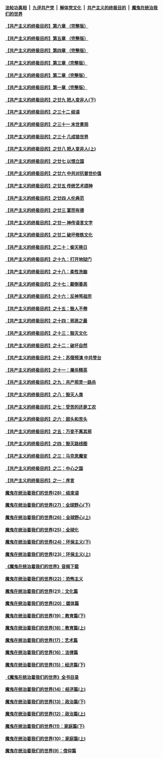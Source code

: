 

####  [法轮功真相](../../../../basic/blob/master/README.md?t=06020231) &nbsp;|&nbsp; [九评共产党](../../../../9ping.md/blob/master/README.md?t=06020231) &nbsp;|&nbsp; [解体党文化](../../../../jtdwh.md/blob/master/README.md?t=06020231)  &nbsp;|&nbsp; [共产主义的终极目的](../../../../gczydzjmd.md/blob/master/README.md?t=06020231) &nbsp;|&nbsp; [魔鬼在统治我们的世界](../../../../mgztzwmdsj.md/blob/master/README.md?t=06020231) 

#### [【共产主义的终极目的】第六章 （完整版）](../pages/nsc422/n11428913.md?t=06020231) 

#### [【共产主义的终极目的】第五章 （完整版）](../pages/nsc422/n11428912.md?t=06020231) 

#### [【共产主义的终极目的】第四章 （完整版）](../pages/nsc422/n11428907.md?t=06020231) 

#### [【共产主义的终极目的】第三章（完整版）](../pages/nsc422/n11428848.md?t=06020231) 

#### [【共产主义的终极目的】第二章（完整版）](../pages/nsc422/n11428831.md?t=06020231) 

#### [【共产主义的终极目的】第一章（完整版）](../pages/nsc422/n11417651.md?t=06020231) 

#### [【共产主义的终极目的】之廿九 把人变非人(下)](../pages/nsc422/n11344140.md?t=06020231) 

#### [【共产主义的终极目的】之三十二 结语](../pages/nsc422/n11360535.md?t=06020231) 

#### [【共产主义的终极目的】之三十一 末世景观](../pages/nsc422/n11351129.md?t=06020231) 

#### [【共产主义的终极目的】之三十 几成狼世界](../pages/nsc422/n11348280.md?t=06020231) 

#### [【共产主义的终极目的】之廿八 把人变非人(上)](../pages/nsc422/n11340492.md?t=06020231) 

#### [【共产主义的终极目的】之廿七 以恨立国](../pages/nsc422/n11336944.md?t=06020231) 

#### [【共产主义的终极目的】之廿六 中共对抗普世价值](../pages/nsc422/n11324785.md?t=06020231) 

#### [【共产主义的终极目的】之廿五 传统艺术颂神](../pages/nsc422/n11296396.md?t=06020231) 

#### [【共产主义的终极目的】之廿四 人伦典范](../pages/nsc422/n11296397.md?t=06020231) 

#### [【共产主义的终极目的】之廿三 富而有德](../pages/nsc422/n11283598.md?t=06020231) 

#### [【共产主义的终极目的】之廿一 神传语言文字](../pages/nsc422/n11263265.md?t=06020231) 

#### [【共产主义的终极目的】之廿二 破坏修炼文化](../pages/nsc422/n11245728.md?t=06020231) 

#### [【共产主义的终极目的】之二十：偷天换日](../pages/nsc422/n11238846.md?t=06020231) 

#### [【共产主义的终极目的】之十九：打开地狱门](../pages/nsc422/n11206376.md?t=06020231) 

#### [【共产主义的终极目的】之十八：柔性洗脑](../pages/nsc422/n11199994.md?t=06020231) 

#### [【共产主义的终极目的】之十七：颠倒善恶](../pages/nsc422/n11179782.md?t=06020231) 

#### [【共产主义的终极目的】之十六：反神骂祖宗](../pages/nsc422/n11166798.md?t=06020231) 

#### [【共产主义的终极目的】之十五：毁人不倦](../pages/nsc422/n11166792.md?t=06020231) 

#### [【共产主义的终极目的】之十四：邪恶之最](../pages/nsc422/n11150249.md?t=06020231) 

#### [【共产主义的终极目的】之十三：毁灭文化](../pages/nsc422/n11135227.md?t=06020231) 

#### [【共产主义的终极目的】之十二：破坏自然](../pages/nsc422/n11135214.md?t=06020231) 

#### [【共产主义的终极目的】之十：苏俄预演 中共登台](../pages/nsc422/n11118424.md?t=06020231) 

#### [【共产主义的终极目的】之十一：屠杀精英](../pages/nsc422/n11118442.md?t=06020231) 

#### [【共产主义的终极目的】之九：共产邪灵一路杀](../pages/nsc422/n11114139.md?t=06020231) 

#### [【共产主义的终极目的】之八：毁灭人类](../pages/nsc422/n11108503.md?t=06020231) 

#### [【共产主义的终极目的】之七：受苦的还是工农](../pages/nsc422/n11101809.md?t=06020231) 

#### [【共产主义的终极目的】之六：甜头和苦头](../pages/nsc422/n11096971.md?t=06020231) 

#### [【共产主义的终极目的】之五：万变不离其邪](../pages/nsc422/n11091285.md?t=06020231) 

#### [【共产主义的终极目的】之四：毁灭路线图](../pages/nsc422/n11086284.md?t=06020231) 

#### [【共产主义的终极目的】之三：马克思魔变](../pages/nsc422/n11061941.md?t=06020231) 

#### [【共产主义的终极目的】之二：中心之国](../pages/nsc422/n11047728.md?t=06020231) 

#### [【共产主义的终极目的】之一：序言](../pages/nsc422/n11086077.md?t=06020231) 

#### [魔鬼在统治着我们的世界(28)：结束语](../pages/nsc422/n10936246.md?t=06020231) 

#### [魔鬼在统治着我们的世界(27)：全球野心(下)](../pages/nsc422/n10928319.md?t=06020231) 

#### [魔鬼在统治着我们的世界(26)：全球野心(上)](../pages/nsc422/n10900318.md?t=06020231) 

#### [魔鬼在统治着我们的世界(25)：全球化](../pages/nsc422/n10788205.md?t=06020231) 

#### [魔鬼在统治着我们的世界(24)：环保主义(下)](../pages/nsc422/n10695307.md?t=06020231) 

#### [魔鬼在统治着我们的世界(23)：环保主义(上)](../pages/nsc422/n10688613.md?t=06020231) 

#### [《魔鬼在统治着我们的世界》音频下载](../pages/nsc422/n10635553.md?t=06020231) 

#### [魔鬼在统治着我们的世界(22)：恐怖主义](../pages/nsc422/n10614727.md?t=06020231) 

#### [魔鬼在统治着我们的世界(21)：文化篇](../pages/nsc422/n10597706.md?t=06020231) 

#### [魔鬼在统治着我们的世界(20)：媒体篇](../pages/nsc422/n10586579.md?t=06020231) 

#### [魔鬼在统治着我们的世界(19)：教育篇(下)](../pages/nsc422/n10564808.md?t=06020231) 

#### [魔鬼在统治着我们的世界(18)：教育篇(上)](../pages/nsc422/n10526970.md?t=06020231) 

#### [魔鬼在统治着我们的世界(17)：艺术篇](../pages/nsc422/n10499093.md?t=06020231) 

#### [魔鬼在统治着我们的世界(16)：法律篇](../pages/nsc422/n10485969.md?t=06020231) 

#### [魔鬼在统治着我们的世界(15)：经济篇(下)](../pages/nsc422/n10469975.md?t=06020231) 

#### [《魔鬼在统治着我们的世界》全书目录](../pages/nsc422/n10464261.md?t=06020231) 

#### [魔鬼在统治着我们的世界(14)：经济篇(上)](../pages/nsc422/n10457370.md?t=06020231) 

#### [魔鬼在统治着我们的世界(13)：政治篇(下)](../pages/nsc422/n10448270.md?t=06020231) 

#### [魔鬼在统治着我们的世界(12)：政治篇(上)](../pages/nsc422/n10444576.md?t=06020231) 

#### [魔鬼在统治着我们的世界(11)：家庭篇(下)](../pages/nsc422/n10440961.md?t=06020231) 

#### [魔鬼在统治着我们的世界(10)：家庭篇(上)](../pages/nsc422/n10435448.md?t=06020231) 

#### [魔鬼在统治着我们的世界(9)：信仰篇](../pages/nsc422/n10432159.md?t=06020231) 

